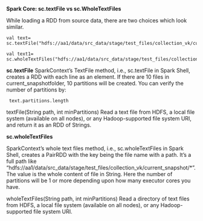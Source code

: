**Spark Core: sc.textFile vs sc.WholeTextFiles**

While loading a RDD from source data, there are two choices which look similar.

    val text= sc.textFile("hdfs://aa1/data/src_data/stage/test_files/collection_vk/current_snapshot/*")
  
    val text1= sc.wholeTextFiles("hdfs://aa1/data/src_data/stage/test_files/collection_vk/current_snapshot/*")

**sc.textFile**
SparkContext’s TextFile method, i.e., sc.textFile in Spark Shell, creates a RDD with each line as an element. If there are 10 files in current_snapshotfolder, 10 partitions will be created. You can verify the number of partitions by:

     text.partitions.length

textFile(String path, int minPartitions)
Read a text file from HDFS, a local file system (available on all nodes), or any Hadoop-supported file system URI, and return it as an RDD of Strings.

**sc.wholeTextFiles**

SparkContext’s whole text files method, i.e., sc.wholeTextFiles in Spark Shell, creates a PairRDD with the key being the file name with a path. It’s a full path like “hdfs://aa1/data/src_data/stage/test_files/collection_vk/current_snapshot/*”. The value is the whole content of file in String. Here the number of partitions will be 1 or more depending upon how many executor cores you have.

wholeTextFiles(String path, int minPartitions)
Read a directory of text files from HDFS, a local file system (available on all nodes), or any Hadoop-supported file system URI.